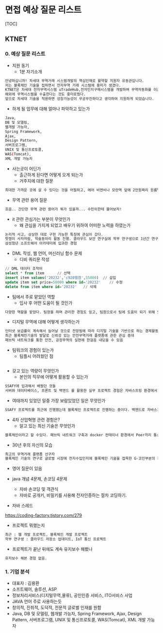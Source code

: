 # 면접 예상 질문 리스트

[TOC]



## KTNET

### 0. 예상 질문 리스트

- 지원 동기
  - 1분 자기소개

```bash
안녕하십니까! 차세대 무역거래 시스템개발의 핵심인재로 활약할 지원자 유동관입니다.
저는 블록체인 기술을 접하면서 전자무역 거래 시스템에 흥미가 생겼다.
KTNET은 차세대 전자무역시스템 uTradeHub,전자인지구매시스템을 개발하며 무역자동화를 이끈 선두주자이다.
해외에 무역시스템을 수출한다는 것도 흥미로웠다.
앞으로 차세대 기술을 적용하면 성장가능성이 무궁무진하다고 생각하여 지원하게 되었습니다.
```

- 하게 될 업무에 대해 얼마나 파악하고 있는가

```bash
Java, 
DB 및 모델링, 
웹개발 가능자, 
Spring Framework, 
Ajax, 
Design Pattern, 
서버프로그램, 
UNIX 및 통신프로토콜, 
WAS(Tomcat), 
XML 개발 가능자
```

- 사는곳이 어딘가
  - 출근하게 된다면 어떻게 오게 되는가
  - 거주지에 대한 질문

```bash
최대한 가까운 곳에 살 수 있다는 것을 어필하고, 에어 비엔비나 모란역 앞에 2만원짜리 원룸텔 알아본 경험 어필
```

- 무역 관련 용어 질문

```bash
흐음.. 간단한 무역 관련 용어가 뭐가 있을까... 수민이한테 물어보자!
```

- it 관련 관심가는 부분이 무엇인가
  - 왜 관심을 가지게 되었고 배우기 위하여 어떠한 노력을 하였는가

```bash
논리적 사고, 상상한 대로 구현 가능한 특징에 관심이 갔다.
멋쟁이 사자처럼, 학술동아리 활동 진행. 클라우드 보안 연구실에 학부 연구생으로 1년간 연구원한 경험
삼성청년 소프트웨어 아카데미에 입과한 경험
```

- DML 작성, 웹 언어, 머신러닝 함수 문제
  - 디비 쿼리문 작성

```sql
// DML 데이터 조작어
select * from item		// 선택
insert item values('20232','c920웹캠',55000)	// 삽입
update item set price=50000 where id='20232'	// 수정
delete from item where id='20232'	// 삭제
```

- 팀에서 주로 맡았던 역할
  - 입사 후 어떤 도움이 될 것인가

```bash
다양한 역할을 맡았다. 팀장을 하며 관리한 경험도 있고, 팀원으로서 팀에 도움이 되기 위해 노력한 경험이 있다. 내가 가진 3가지 역량, 호기심(창의적, 진취적), 꼼꼼함, 우호적 관계가 도움이 될 만한것 어필하기
```

- 디지털 무역에 대해 어떻게 생각하는가

```bash
인터넷 보급률이 계속해서 늘어날 것으로 전망됨에 따라 디지털 기술을 기반으로 하는 경제활동의 시장규모가 계속해서 성장할 것으로 전망됨
최근 블록체인기술의 발달로 신뢰성 있는 안전무역거래 플랫폼에 관한 관심 증대
패브릭 네트워크를 통한 안전, 공정무역의 실현에 한걸음 내딛을 수 있음
```

- 팀워크의 경험이 있는가
  - 팀플시 어려웠던 점

```bash

```

- 갖고 있는 역량이 무엇인가
  - 본인의 직무에 어떻게 활용할 수 있는가

```bash
SSAFY에 입과해서 배웠던 것들
서버와 데이터베이스, 프론트 및 백엔드 를 활용한 실무 프로젝트 경험은 자바스프링 환경에서 개발프로젝트를 진행하는데 도움이 된다. 덧붙여 원활한 프로젝트 진행을 위해 jira, gitlab 등을 사용하여 협업능력을 키웠다. 스크럼 회의와 에자일 방식을 이용하여 개발을 진행했다.
```

- 여태까지 있었던 일중 가장 보람있었던 일은 무엇인가

```bash
SSAFY 프로젝트를 최근에 진행했는데 블록체인 프로젝트로 진행하는 중이다. 백엔드로 자바스프링 사용, 프론트엔드로 vue 사용, 도커 환경에 vm 연동하여 배우고 있는데, 블록체인 관련 레퍼런스 참고하며 꾸준히 끝까지 개발해서 한걸음 한걸음씩 나아가고 있다. 기능이 하나씩 구현될 때마다 너무 뿌듯하다.
```

- 4차 산업혁명 관련 경험은?
  - 알고 있는 최신 기술은 무엇인가

```bash
블록체인이라고 할 수있다. 패브릭 네트워크 구축과 docker 컨테이너 환경에서 Peer끼리 통신해본 경험이 있다.
```

- 30년 후의 자신의 모습

```bash
최고의 무역거래 플랫폼 선구자
블록체인 기술의 연구로 글로벌 시장에 전자수입인지에 블록체인 기술을 접목한 G-코인부분의 개발에 적극 참여하고 싶다.
```

- 영어 질문이 있음
- java 개념 4문제, 손코딩 4문제
  - 자바 손코딩 및 객관식
  - 자바로 공개키, 비밀키를 사용해 전자인증하는 절차 코딩하기.

- 자바 스레드

https://coding-factory.tistory.com/279

- 프로젝트 뭐했는지

```bash
최근 : 웹 개발 프로젝트, 블록체인 개발 프로젝트
학부 연구생 : 클라우드 저장소 업데이트, IoT 통신 프로젝트
```

- 프로젝트가 끝난 뒤에도 계속 유지보수 해봤나

```bash
유지보수 해본 경험 없음.
```

### 1. 기업 분석

- 대표자 : 김용환
- 소프트웨어, 솔루션, ASP
- 정보처리서비스(디지털무역,물류), 공인인증 서비스, ITO서비스 사업
- JAVA 언어 주로 사용하는듯
- 창의적, 진취적, 도덕적, 전문적 글로벌 인재를 원함
- Java, DB 및 모델링, 웹개발 가능자, Spring Framework, Ajax, Design Pattern, 서버프로그램, UNIX 및 통신프로토콜, WAS(Tomcat), XML 개발 가능자